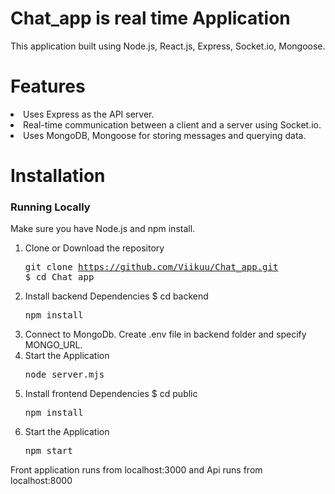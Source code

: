 # Chat_app is real time Application
  This application built using Node.js, React.js, Express, Socket.io, Mongoose.
  

# Features
  <li>Uses Express as the API server.</li> 
  <li>Real-time communication between a client and a server using Socket.io.</li>
  <li>Uses MongoDB, Mongoose  for storing messages and querying data.</li>
   
# Installation

### Running Locally

Make sure you have Node.js and npm install.

  1. Clone or Download the repository 
    <pre>git clone https://github.com/Viikuu/Chat_app.git
    $ cd Chat_app</pre>
  2. Install backend Dependencies
      $ cd backend</pre>
      <pre>npm install</pre>
  3. Connect to MongoDb.
      Create .env file in backend folder and specify MONGO_URL.
  4. Start the Application
      <pre>node server.mjs</pre>
  5. Install frontend Dependencies
      $ cd public</pre>
      <pre>npm install</pre>
  6. Start the Application
      <pre>npm start</pre>
  Front application runs from localhost:3000 and Api runs from localhost:8000
  

